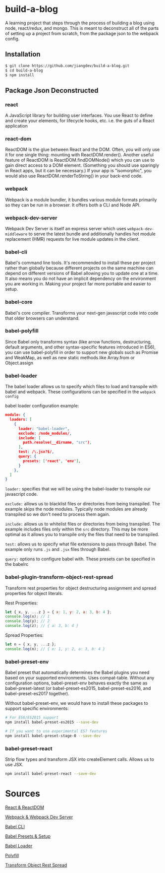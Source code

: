 # build-a-blog
A learning project that steps through the process of building a blog using node, react/redux, and mongo. This is meant to deconstruct all of the parts of setting up a project from scratch, from the package json to the webpack config.

## Installation

```bash
$ git clone https://github.com/jiangdev/build-a-blog.git
$ cd build-a-blog
$ npm install
```

## Package Json Deconstructed

### react
A JavaScript library for building user interfaces. You use React to define and create your elements, for lifecycle hooks, etc. i.e. the guts of a React application

### react-dom
ReactDOM is the glue between React and the DOM. Often, you will only use it for one single thing: mounting with ReactDOM.render(). Another useful feature of ReactDOM is ReactDOM.findDOMNode() which you can use to gain direct access to a DOM element. (Something you should use sparingly in React apps, but it can be necessary.) If your app is "isomorphic", you would also use ReactDOM.renderToString() in your back-end code.

### webpack
Webpack is a module bundler, it bundles various module formats primarily so they can be run in a browser. It offers both a CLI and Node API.

### webpack-dev-server
Webpack Dev Server is itself an express server which uses ```webpack-dev-middleware``` to serve the latest bundle and additionally handles hot module replacement (HMR) requests for live module updates in the client.

### babel-cli
Babel's command line tools. It's recommended to install these per project rather than globally because different projects on the same machine can depend on different versions of Babel allowing you to update one at a time. It also means you do not have an implicit dependency on the environment you are working in. Making your project far more portable and easier to setup.

### babel-core
Babel's core compiler. Transforms your next-gen javascript code into code that older browsers can understand.

### babel-polyfill
Since Babel only transforms syntax (like arrow functions, destructuring, default arguments, and other syntax-specific features introduced in ES6), you can use babel-polyfill in order to support new globals such as Promise and WeakMap, as well as new static methods like Array.from or Object.assign

### babel-loader
The babel loader allows us to specify which files to load and transpile with babel and webpack. These configurations can be specified in the ```webpack config```

babel loader configuration example:
```json
module: {
  loaders: [
    {
      loader: "babel-loader",
      exclude: /node_modules/,
      include: [
        path.resolve(__dirname, "src"),
      ],
      test: /\.jsx?$/,
      query: {
        presets: ['react', 'env'],
      }
    },
  ]
}
```
```loader:``` specifies that we will be using the babel-loader to transpile our javascript code.

```exclude:``` allows us to blacklist files or directories from being transpiled. The example skips the node modules. Typically node modules are already transpiled so we don't need to process them again.

```include:``` allows us to whitelist files or directories from being transpiled. The example includes files only within the ```src``` directory. This may be more optimal as it allows you to transpile only the files that need to be transpiled.

```test:``` allows us to specify what file extensions to pass through Babel. The example only runs `.js` and `.jsx` files through Babel.

```query:``` options to configure babel with. These presets can be specified in the babelrc

### babel-plugin-transform-object-rest-spread
Transform rest properties for object destructuring assignment and spread properties for object literals.

Rest Properties:
```javascript
let { x, y, ...z } = { x: 1, y: 2, a: 3, b: 4 };
console.log(x); // 1
console.log(y); // 2
console.log(z); // { a: 3, b: 4 }
```

Spread Properties:
```javascript
let n = { x, y, ...z };
console.log(n); // { x: 1, y: 2, a: 3, b: 4 }
```

### babel-preset-env
Babel preset that automatically determines the Babel plugins you need based on your supported environments. Uses compat-table. Without any configuration options, babel-preset-env behaves exactly the same as babel-preset-latest (or babel-preset-es2015, babel-preset-es2016, and babel-preset-es2017 together).

Without babel-preset-env, we would have to install these packages to support specific environments:
```bash
# For ES6/ES2015 support
npm install babel-preset-es2015 --save-dev
```
```bash
# If you want to use experimental ES7 features
npm install babel-preset-stage-0 --save-dev
```

### babel-preset-react
Strip flow types and transform JSX into createElement calls. Allows us to use JSX.
```bash
npm install babel-preset-react --save-dev
```

# Sources
[React & ReactDOM](https://stackoverflow.com/a/34114665)

[Webpack & Webpack Dev Server](https://stackoverflow.com/a/42354413)

[Babel CLI](https://babeljs.io/docs/usage/cli/)

[Babel Presets & Setup](https://babeljs.io/blog/2015/10/31/setting-up-babel-6)

[Babel Loader](http://jamesknelson.com/using-es6-in-the-browser-with-babel-6-and-webpack/)

[Polyfill](https://hackernoon.com/polyfills-everything-you-ever-wanted-to-know-or-maybe-a-bit-less-7c8de164e423)

[Transform Object Rest Spread](https://babeljs.io/docs/plugins/transform-object-rest-spread/)
